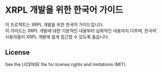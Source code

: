 # XRPL 개발을 위한 한국어 가이드

이 프로젝트는 XRPL 개발을 위한 한국어 가이드입니다.  
이 가이드는 XRPL 개발에 대한 기본적인 내용부터 심화적인 내용까지 다루며, 한국어 사용자들이 XRPL 개발에 쉽게 접근할 수 있도록 돕습니다.

## License

See the LICENSE file for license rights and limitations (MIT).
